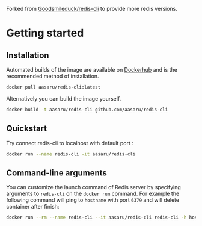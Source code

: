 Forked from [Goodsmileduck/redis-cli](https://github.com/Goodsmileduck/redis-cli) to provide more redis versions.



# Getting started



## Installation

Automated builds of the image are available on [Dockerhub](https://hub.docker.com/r/aasaru/redis-cli) and is the recommended method of installation.

```bash
docker pull aasaru/redis-cli:latest
```

Alternatively you can build the image yourself.

```bash
docker build -t aasaru/redis-cli github.com/aasaru/redis-cli
```

## Quickstart

Try connect redis-cli to localhost with default port :

```bash
docker run --name redis-cli -it aasaru/redis-cli
```

## Command-line arguments

You can customize the launch command of Redis server by specifying arguments to `redis-cli` on the `docker run` command. For example the following command will ping to `hostname` with port `6379` and will delete container after finish:

```bash
docker run --rm --name redis-cli --it aasaru/redis-cli redis-cli -h hostname -p 6379 ping
```

